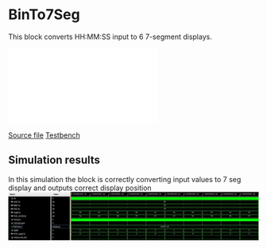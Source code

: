 # BinTo7Seg
This block converts HH:MM:SS input to 6 7-segment displays.

![Internal diagram PDF](img/Schematic.pdf)

[Source file](../../src/7seg.vhd)
[Testbench](tb_7Seg.vhd)
## Simulation results
In this simulation the block is correctly converting input values to 7 seg display and outputs correct display position
![image](img/tb_Bin27Seg.jpg)
